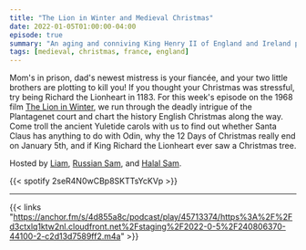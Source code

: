 ```yaml
---
title: "The Lion in Winter and Medieval Christmas"
date: 2022-01-05T01:00:00-04:00
episode: true
summary: "An aging and conniving King Henry II of England and Ireland plans a reunion where he hopes to name his successor"
tags: [medieval, christmas, france, england]
---
```


Mom's in prison, dad's newest mistress is your fiancée, and your two little brothers are plotting to kill you! If you thought your Christmas was stressful, try being Richard the Lionheart in 1183. For this week's episode on the 1968 film [The Lion in Winter](https://letterboxd.com/film/the-lion-in-winter/), we run through the deadly intrigue of the Plantagenet court and chart the history English Christmas along the way. Come troll the ancient Yuletide carols with us to find out whether Santa Claus has anything to do with Odin, why the 12 Days of Christmas really end on January 5th, and if King Richard the Lionheart ever saw a Christmas tree.

Hosted by [Liam](https://twitter.com/LegoRacers2), [Russian Sam](https://twitter.com/FillerHandle12), and [Halal Sam](https://twitter.com/halaljew).

{{< spotify 2seR4N0wCBp8SKTTsYcKVp >}}

---

{{< links "https://anchor.fm/s/4d855a8c/podcast/play/45713374/https%3A%2F%2Fd3ctxlq1ktw2nl.cloudfront.net%2Fstaging%2F2022-0-5%2F240806370-44100-2-c2d13d7589ff2.m4a" >}}
